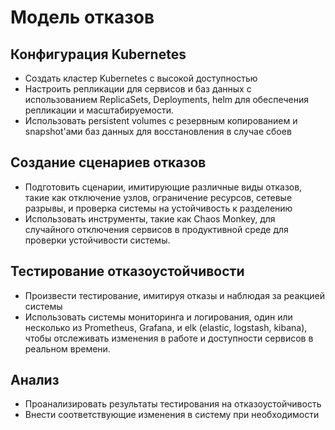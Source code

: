 # Модель отказов 

## Конфигурация Kubernetes
- Создать кластер Kubernetes с высокой доступностью
- Настроить репликации для сервисов и баз данных с использованием ReplicaSets, Deployments, helm для обеспечения репликации и масштабируемости.
- Использовать persistent volumes с резервным копированием и snapshot'ами баз данных для восстановления в случае сбоев

## Создание сценариев отказов
- Подготовить сценарии, имитирующие различные виды отказов, такие как отключение узлов, ограничение ресурсов, сетевые разрывы, и проверка системы на устойчивость к разделению
- Использовать инструменты, такие как Chaos Monkey, для случайного отключения сервисов в продуктивной среде для проверки устойчивости системы.

## Тестирование отказоустойчивости
- Произвести тестирование, имитируя отказы и наблюдая за реакцией системы
- Использовать системы мониторинга и логирования, один или несколько из Prometheus, Grafana, и elk (elastic, logstash, kibana), чтобы отслеживать изменения в работе и доступности сервисов в реальном времени.

## Анализ
- Проанализировать результаты тестирования на отказоустойчивость
- Внести соответствующие изменения в систему при необходимости 